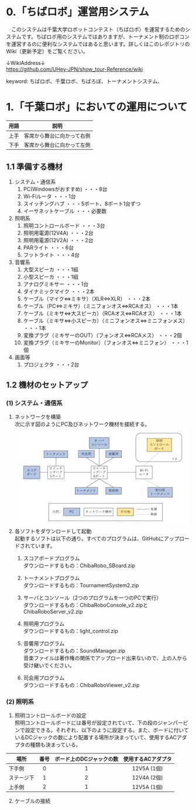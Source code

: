 # 0.「ちばロボ」運営用システム
　このシステムは千葉大学ロボットコンテスト（ちばロボ）を運営するためのシステムです。ちばロボ用のシステムではありますが、トーナメント制のロボコンを運営するのに便利なシステムではあると思います。詳しくはこのレポジトリのWiki（更新予定）をご覧ください。
  
↓WikiAddress↓  
https://github.com/UHey-JPN/show_tour-Reference/wiki

keyword: ちばロボ、千葉ロボ、ちばろぼ、トーナメントシステム、

# 1.「千葉ロボ」においての運用について
|用語|説明|
|---|---|
|上手|客席から舞台に向かって右側|
|下手|客席から舞台に向かって左側|


## 1.1 準備する機材
1. システム・通信系
	1. PC(Windowsがおすすめ) ・・・8台
	1. Wi-Fiルータ ・・・1台
	1. スイッチングハブ ・・・5ポート、8ポート1台ずつ
	1. イーサネットケーブル ・・・必要数
1. 照明系
	1. 照明コントロールボード ・・・3台
	1. 照明用電源(12V4A) ・・・2台
	1. 照明用電源(12V2A) ・・・2台
	1. PARライト ・・・6台
	1. フットライト ・・・4台
1. 音響系
	1. 大型スピーカ ・・・1組
	1. 小型スピーカ ・・・1組
	1. アナログミキサー ・・・1台
	1. ダイナミックマイク ・・・2本
	1. ケーブル（マイク⇔ミキサ）（XLR⇔XLR） ・・・2本
	1. ケーブル（PC⇔ミキサ）（ミニフォンオス⇔RCAオス） ・・・1本
	1. ケーブル（ミキサ⇔大スピーカ）（RCAオス⇔RCAオス） ・・・1本
	1. ケーブル（ミキサ⇔小スピーカ）（ミニフォンオス⇔ミニフォンメス） ・・・1本
	1. 変換プラグ（ミキサーのOUT）（フォンオス⇔RCAメス） ・・・2個
	1. 変換プラグ（ミキサーのMonitor）（フォンオス⇔ミニフォン） ・・・1個
1. 画面等
	1. プロジェクタ ・・・2台


## 1.2 機材のセットアップ
### (1) システム・通信系
1. ネットワークを構築  
	次に示す図のようにPC及びネットワーク機材を接続する。  
	![エビフライトライアングル](./readme_image/network.png "ネットワーク図")
1. 各ソフトをダウンロードして起動  
	起動するソフトは以下の通り。すべてのプログラムは、GitHubにアップロードされています。
	1. スコアボードプログラム  
		ダウンロードするもの：ChibaRobo_SBoard.zip

	1. トーナメントプログラム  
		ダウンロードするもの：TournamentSystem2.zip

	1. サーバとコンソール（2つのプログラムを一つのPCで実行）  
		ダウンロードするもの：ChibaRoboConsole_v2.zipとChibaRoboServer_v2.zip

	1. 照明用プログラム  
		ダウンロードするもの：light_control.zip

	1. 音響用プログラム  
		ダウンロードするもの：SoundManager.zip  
		音楽ファイルは著作権の関係でアップロード出来ないので、上の人から受け継いでください。

	1. 司会用プログラム  
		ダウンロードするもの：ChibaRoboViewer_v2.zip

### (2) 照明系
1. 照明コントロールボードの設定  
	照明コントロールボードには番号が設定されていて、下の段のジャンパーピンで設定できる。それぞれ、以下のように設定する。また、ボードに付いているDCジャックの数により配置する場所が決まっていて、使用するACアダプタの種類も決まっている。

|場所|番号|ボード上のDCジャックの数|使用するACアダプタ|
|---|:-:|:-:|:-:|
|下手側| 0 | 1 | 12V5A (1個) |
|ステージ下| 1 | 2 | 12V4A (2個) |
|上手側| 2 | 1 | 12V5A (1個) |

2. ケーブルの接続



